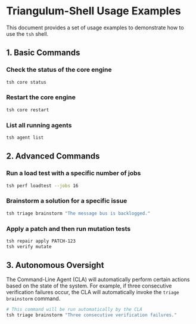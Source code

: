 # Triangulum-Shell Usage Examples

This document provides a set of usage examples to demonstrate how to use the `tsh` shell.

## 1. Basic Commands

### Check the status of the core engine

```bash
tsh core status
```

### Restart the core engine

```bash
tsh core restart
```

### List all running agents

```bash
tsh agent list
```

## 2. Advanced Commands

### Run a load test with a specific number of jobs

```bash
tsh perf loadtest --jobs 16
```

### Brainstorm a solution for a specific issue

```bash
tsh triage brainstorm "The message bus is backlogged."
```

### Apply a patch and then run mutation tests

```bash
tsh repair apply PATCH-123
tsh verify mutate
```

## 3. Autonomous Oversight

The Command-Line Agent (CLA) will automatically perform certain actions based on the state of the system. For example, if three consecutive verification failures occur, the CLA will automatically invoke the `triage brainstorm` command.

```bash
# This command will be run automatically by the CLA
tsh triage brainstorm "Three consecutive verification failures."
```
